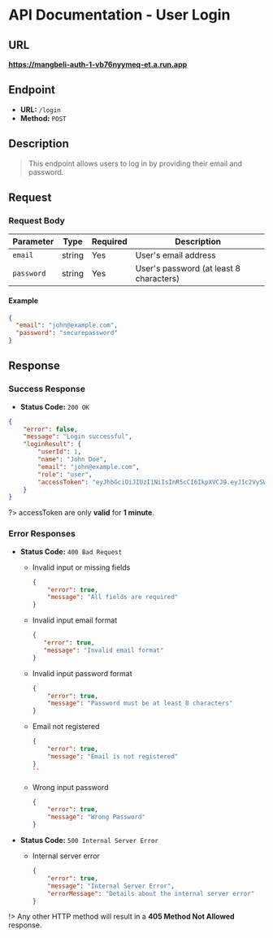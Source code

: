 # API Documentation - User Login

## URL

**https://mangbeli-auth-1-vb76nyymeq-et.a.run.app**

## Endpoint

- **URL:** `/login`
- **Method:** `POST`

## Description

> This endpoint allows users to log in by providing their email and password.

## Request

### Request Body

| Parameter | Type   | Required | Description                        |
| --------- | ------ | -------- | ---------------------------------- |
| `email`   | string | Yes      | User's email address               |
| `password`| string | Yes      | User's password (at least 8 characters)|

#### Example

```json
{
  "email": "john@example.com",
  "password": "securepassword"
}
```

## Response

### Success Response

- **Status Code:** `200 OK`
```json
{
  	"error": false,
  	"message": "Login successful",
  	"loginResult": {
    	"userId": 1,
    	"name": "John Doe",
    	"email": "john@example.com",
    	"role": "user",
    	"accessToken": "eyJhbGciOiJIUzI1NiIsInR5cCI6IkpXVCJ9.eyJ1c2VySWQiOjIsIm5hbWUiOiJsb3JlbSIsImVtYWlsIjoibG9yZW1AdGVzdC5jb20iLCJpYXQiOjE3MDE0Mjk5MTYsImV4cCI6MTc5MTQyOTk3Nn0.LqLzahtlOIz_zseqb17XccgrU4VrNjg1LyGtypRufVx"
	}
}
```

?> accessToken are only **valid** for **1 minute**.

### Error Responses

- **Status Code:** `400 Bad Request`
    - Invalid input or missing fields
        ```json
        {
            "error": true,
            "message": "All fields are required"
        }
        ```

    - Invalid input email format
         ```json
        {
            "error": true,
            "message": "Invalid email format"
        }
        ```

    - Invalid input password format
        ```json
        {
            "error": true,
            "message": "Password must be at least 8 characters"
        }
        ```

	- Email not registered
        ```json
        {
            "error": true,
            "message": "Email is not registered"
        }
        ``

	- Wrong input password
		```json
		{
			"error": true,
            "message": "Wrong Password"
		}
		```

- **Status Code:** `500 Internal Server Error`
    - Internal server error
        ```json
        {
            "error": true,
            "message": "Internal Server Error",
            "errorMessage": "Details about the internal server error"
        }
        ```

!> Any other HTTP method will result in a **405 Method Not Allowed** response.
